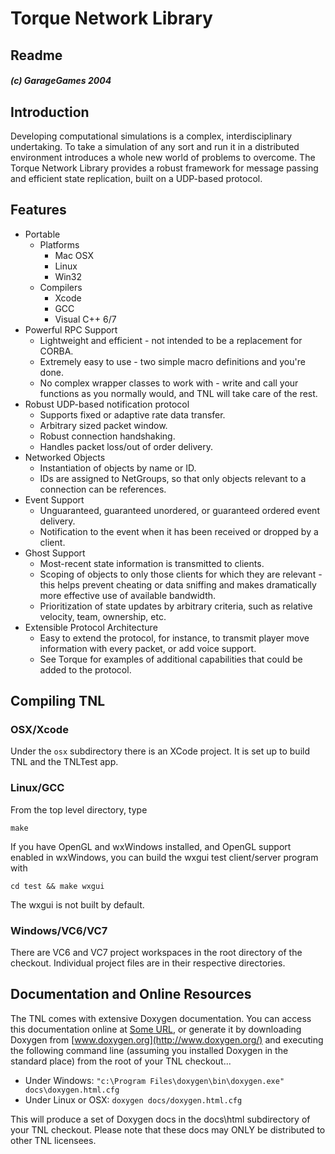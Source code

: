 # Torque Network Library
## Readme

##### (c) GarageGames 2004

## Introduction
Developing computational simulations is a complex, interdisciplinary undertaking. To take a simulation of any sort and run it in a distributed environment introduces a whole new world of problems to overcome. The Torque Network Library provides a robust framework for message  passing and efficient state replication, built on a UDP-based protocol.

## Features

* Portable
	* Platforms
		* Mac OSX
		* Linux
		* Win32
	* Compilers
		* Xcode
		* GCC
		* Visual C++ 6/7
* Powerful RPC Support
	* Lightweight and efficient - not intended to be a replacement for CORBA.
	* Extremely easy to use - two simple macro definitions and you're done.
	* No complex wrapper classes to work with - write and call your functions as you normally would, and TNL will take care of the rest.
* Robust UDP-based notification protocol
	* Supports fixed or adaptive rate data transfer.
	* Arbitrary sized packet window.
	* Robust connection handshaking.
	* Handles packet loss/out of order delivery.
* Networked Objects
	* Instantiation of objects by name or ID.
	* IDs are assigned to NetGroups, so that only objects relevant to a connection can be references.
* Event Support
	* Unguaranteed, guaranteed unordered, or guaranteed ordered event delivery.
	* Notification to the event when it has been received or dropped by a client.
* Ghost Support
	* Most-recent state information is transmitted to clients.
	* Scoping of objects to only those clients for which they are relevant - this helps prevent cheating or data sniffing and makes dramatically more effective use of available bandwidth.
	* Prioritization of state updates by arbitrary criteria, such as relative velocity, team, ownership, etc.
* Extensible Protocol Architecture
	* Easy to extend the protocol, for instance, to transmit player move information with every packet, or add voice support.
	* See Torque for examples of additional capabilities that could be added to the protocol.

## Compiling TNL

### OSX/Xcode

Under the ```osx``` subdirectory there is an XCode project. It is set up to build TNL and the TNLTest app.

### Linux/GCC

From the top level directory, type

```make```

If you have OpenGL and wxWindows installed, and OpenGL support enabled in wxWindows, you can build the wxgui test client/server program with

```cd test && make wxgui```

The wxgui is not built by default.

### Windows/VC6/VC7

There are VC6 and VC7 project workspaces in the root directory of the checkout. Individual project files are in their respective directories.

## Documentation and Online Resources

The TNL comes with extensive Doxygen documentation. You can access this documentation online at [Some URL](), or generate it by downloading Doxygen from [www.doxygen.org](http://www.doxygen.org/) and executing the following command line (assuming you installed Doxygen in the standard place) from the root of your TNL checkout...

* Under Windows:
	```"c:\Program Files\doxygen\bin\doxygen.exe" docs\doxygen.html.cfg```
* Under Linux or OSX:
	```doxygen docs/doxygen.html.cfg```

This will produce a set of Doxygen docs in the docs\html subdirectory of your TNL checkout. Please note that these docs may ONLY be distributed to other TNL licensees.